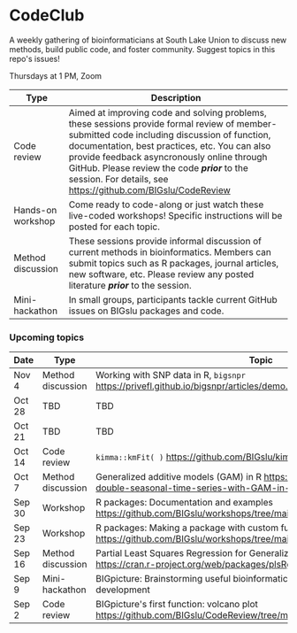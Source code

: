 # CodeClub

A weekly gathering of bioinformaticians at South Lake Union to discuss new methods, build public code, and foster community. Suggest topics in this repo's issues!

Thursdays at 1 PM, Zoom

Type              | Description
----------------- | -----------
Code review       | Aimed at improving code and solving problems, these sessions provide formal review of member-submitted code including discussion of function, documentation, best practices, etc. You can also provide feedback asyncronously online through GitHub. Please review the code _**prior**_ to the session. For details, see https://github.com/BIGslu/CodeReview
Hands-on workshop | Come ready to code-along or just watch these live-coded workshops! Specific instructions will be posted for each topic.
Method discussion | These sessions provide informal discussion of current methods in bioinformatics. Members can submit topics such as R packages, journal articles, new software, etc. Please review any posted literature _**prior**_ to the session.
Mini-hackathon    | In small groups, participants tackle current GitHub issues on BIGslu packages and code.

### Upcoming topics

Date    | Type              | Topic
------- | ----------------- | -------
Nov 4   | Method discussion | Working with SNP data in R, `bigsnpr` https://privefl.github.io/bigsnpr/articles/demo.html
Oct 28  | TBD | TBD
Oct 21  | TBD | TBD
Oct 14  | Code review       | `kimma::kmFit( )` https://github.com/BIGslu/kimma
Oct 7   | Method discussion | Generalized additive models (GAM) in R https://petolau.github.io/Analyzing-double-seasonal-time-series-with-GAM-in-R/
Sep 30  | Workshop          | R packages: Documentation and examples https://github.com/BIGslu/workshops/tree/main/2021.09_R.package.workshop
Sep 23  | Workshop          | R packages: Making a package with custom functions https://github.com/BIGslu/workshops/tree/main/2021.09_R.package.workshop
Sep 16  | Method discussion | Partial Least Squares Regression for Generalized Linear Models in R, plsRglm https://cran.r-project.org/web/packages/plsRglm/index.html
Sep 9   | Mini-hackathon    | BIGpicture: Brainstorming useful bioinformatic plots and planning package development
Sep 2   | Code review       | BIGpicture's first function: volcano plot https://github.com/BIGslu/CodeReview/tree/main/2021.08.24_volcano.plot


